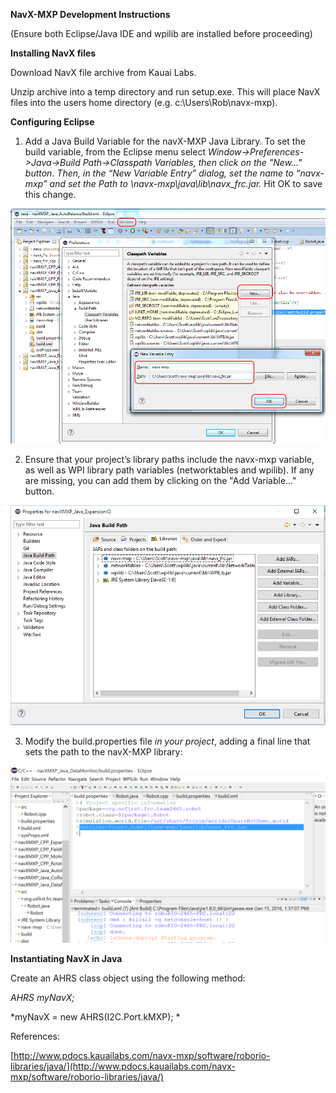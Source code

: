 **NavX-MXP Development Instructions**

(Ensure both Eclipse/Java IDE and wpilib are installed before proceeding)

**Installing NavX files**

Download NavX file archive from Kauai Labs.

Unzip archive into a temp directory and run setup.exe.  This will place NavX files into the users home directory (e.g. c:\Users\Rob\navx-mxp).

**Configuring Eclipse**

1) Add a Java Build Variable for the navX-MXP Java Library.  To set the build variable, from the Eclipse menu select *Window->Preferences->Java->Build Path->Classpath Variables, *then click on the "New…" button.  Then, in the “New Variable Entry” dialog, set the name to “navx-mxp” and set the Path to <HomeDirectory>\navx-mxp\java\lib\navx_frc.jar*.*  Hit OK to save this change.

![image alt text](images\image_0.png)

2) Ensure that your project’s library paths include the navx-mxp variable, as well as WPI library path variables (networktables and wpilib).  If any are missing, you can add them by clicking on the "Add Variable…" button.

![image alt text](images\image_1.png)

3) Modify the build.properties file *in your project*, adding a final line that sets the path to the navX-MXP library:

![image alt text](images\image_2.png)

**Instantiating NavX in Java**

Create an AHRS class object using the following method:

*AHRS myNavX;*

*myNavX = new AHRS(I2C.Port.kMXP); *

References:

[http://www.pdocs.kauailabs.com/navx-mxp/software/roborio-libraries/java/](http://www.pdocs.kauailabs.com/navx-mxp/software/roborio-libraries/java/)

